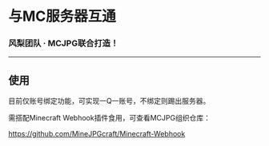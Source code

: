 # 与MC服务器互通

### 风梨团队 · MCJPG联合打造！

---

## 使用

目前仅账号绑定功能，可实现一Q一账号，不绑定则踢出服务器。

需搭配Minecraft Webhook插件食用，可查看MCJPG组织仓库：

https://github.com/MineJPGcraft/Minecraft-Webhook

